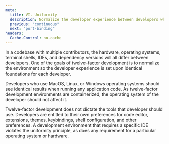 ```yaml
---
meta:
  title: VI. Uniformity
  description: Normalize the developer experience between developers while allowing customization
  previous: "continuous"
  next: "port-binding"
headers:
  Cache-Control: no-cache
---
```


In a codebase with multiple contributors, the hardware, operating systems, terminal shells, IDEs, and dependency versions will all differ between developers. One of the goals of twelve-factor development is to normalize the environment so the developer experience is set upon identical foundations for each developer.

Developers who use MacOS, Linux, or Windows operating systems should see identical results when running any application code. As twelve-factor development environments are containerized, the operating system of the developer should not affect it.

Twelve-factor development does not dictate the tools that developer should use. Developers are entitled to their own preferences for code editor, extensions, themes, keybindings, shell configuration, and other preferences. A development environment that requires a specific IDE violates the uniformity principle, as does any requirement for a particular operating system or hardware.
